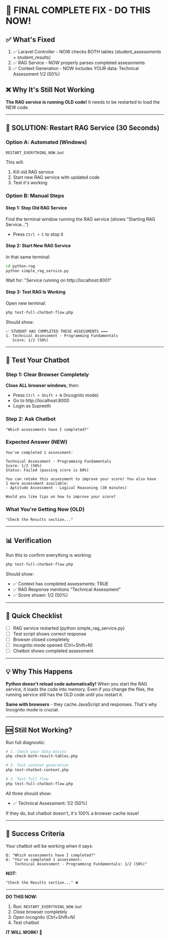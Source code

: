 # 🔧 FINAL COMPLETE FIX - DO THIS NOW!

## ✅ What's Fixed

1. ✅ Laravel Controller - NOW checks BOTH tables (student_assessments + student_results)
2. ✅ RAG Service - NOW properly parses completed assessments
3. ✅ Context Generation - NOW includes YOUR data: Technical Assessment 1/2 (50%)

## ❌ Why It's Still Not Working

**The RAG service is running OLD code!** It needs to be restarted to load the NEW code.

---

## 🚀 SOLUTION: Restart RAG Service (30 Seconds)

### Option A: Automated (Windows)
```bash
RESTART_EVERYTHING_NOW.bat
```
This will:
1. Kill old RAG service
2. Start new RAG service with updated code
3. Test it's working

### Option B: Manual Steps

#### Step 1: Stop Old RAG Service
Find the terminal window running the RAG service (shows "Starting RAG Service...")
- Press `Ctrl + C` to stop it

#### Step 2: Start New RAG Service
In that same terminal:
```bash
cd python-rag
python simple_rag_service.py
```

Wait for: "Service running on http://localhost:8001"

#### Step 3: Test RAG Is Working
Open new terminal:
```bash
php test-full-chatbot-flow.php
```

Should show:
```
✅ STUDENT HAS COMPLETED THESE ASSESSMENTS ===
1. Technical Assessment - Programming Fundamentals
   Score: 1/2 (50%)
```

---

## 🧪 Test Your Chatbot

### Step 1: Clear Browser Completely
**Close ALL browser windows**, then:
- Press `Ctrl + Shift + N` (Incognito mode)
- Go to http://localhost:8000
- Login as Supreeth

### Step 2: Ask Chatbot
```
"Which assessments have I completed?"
```

### Expected Answer (NEW)
```
You've completed 1 assessment:

Technical Assessment - Programming Fundamentals
Score: 1/2 (50%)
Status: Failed (passing score is 60%)

You can retake this assessment to improve your score! You also have 
1 more assessment available:
- Aptitude Assessment - Logical Reasoning (30 minutes)

Would you like tips on how to improve your score?
```

### What You're Getting Now (OLD)
```
"Check the Results section..."
```

---

## 📊 Verification

Run this to confirm everything is working:
```bash
php test-full-chatbot-flow.php
```

Should show:
- ✅ Context has completed assessments: TRUE
- ✅ RAG Response mentions "Technical Assessment"
- ✅ Score shown: 1/2 (50%)

---

## 🎯 Quick Checklist

- [ ] RAG service restarted (python simple_rag_service.py)
- [ ] Test script shows correct response
- [ ] Browser closed completely
- [ ] Incognito mode opened (Ctrl+Shift+N)
- [ ] Chatbot shows completed assessment

---

## 💡 Why This Happens

**Python doesn't reload code automatically!** When you start the RAG service, it loads the code into memory. Even if you change the files, the running service still has the OLD code until you restart it.

**Same with browsers** - they cache JavaScript and responses. That's why Incognito mode is crucial.

---

## 🆘 Still Not Working?

Run full diagnostic:
```bash
# 1. Check your data exists
php check-both-result-tables.php

# 2. Test context generation
php test-chatbot-context.php

# 3. Test full flow
php test-full-chatbot-flow.php
```

All three should show:
- ✅ Technical Assessment: 1/2 (50%)

If they do, but chatbot doesn't, it's 100% a browser cache issue!

---

## 🎉 Success Criteria

Your chatbot will be working when it says:

```
Q: "Which assessments have I completed?"
A: "You've completed 1 assessment:
    Technical Assessment - Programming Fundamentals: 1/2 (50%)"
```

**NOT:**
```
"Check the Results section..." ❌
```

---

**DO THIS NOW:**
1. Run: `RESTART_EVERYTHING_NOW.bat`
2. Close browser completely
3. Open Incognito (Ctrl+Shift+N)
4. Test chatbot

**IT WILL WORK!** 🚀

